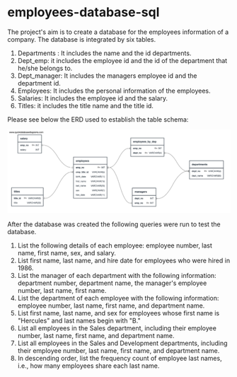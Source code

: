 # employees-database-sql

The project's aim is to create a database for the employees information of a company. The database is integrated by six tables.

1. Departments : It includes the name and the id departments.
2. Dept_emp: it includes the employee id and the id of the department that he/she belongs to.
3. Dept_manager: It includes the managers employee id and the department id.
4. Employees: It includes the personal information of the employees.
5. Salaries: It includes the employee id and the salary.
6. Titles: it includes the title name and the title id. 

Please see below the ERD used to establish the table schema:

![alt text](https://github.com/manuelamc14/employees-database-sql/blob/main/EmployeeSQL/employees_erd.png?raw=true)

After the database was created the following queries were run to test the database. 

1. List the following details of each employee: employee number, last name, first name, sex, and salary.
2. List first name, last name, and hire date for employees who were hired in 1986.
3. List the manager of each department with the following information: department number, department name, the manager's employee number, last name, first name.
4. List the department of each employee with the following information: employee number, last name, first name, and department name.
5. List first name, last name, and sex for employees whose first name is "Hercules" and last names begin with "B."
6. List all employees in the Sales department, including their employee number, last name, first name, and department name.
7. List all employees in the Sales and Development departments, including their employee number, last name, first name, and department name.
8. In descending order, list the frequency count of employee last names, i.e., how many employees share each last name.
